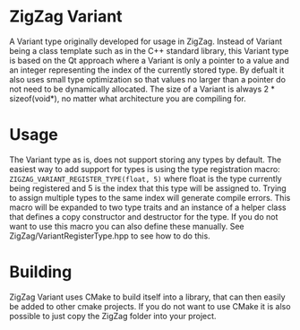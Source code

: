 # ZigZag Variant
A Variant type originally developed for usage in ZigZag. Instead of Variant being a class template such as in the C++ standard library, this Variant type is based on the Qt approach where a Variant is only a pointer to a value and an integer representing the index of the currently stored type. By defualt it also uses small type optimization so that values no larger than a pointer do not need to be dynamically allocated. The size of a Variant is always 2 * sizeof(void*), no matter what architecture you are compiling for.

# Usage
The Variant type as is, does not support storing any types by default. The easiest way to add support for types is using the type registration macro: `ZIGZAG_VARIANT_REGISTER_TYPE(float, 5)` where float is the type currently being registered and 5 is the index that this type will be assigned to. Trying to assign multiple types to the same index will generate compile errors. This macro will be expanded to two type traits and an instance of a helper class that defines a copy constructor and destructor for the type. If you do not want to use this macro you can also define these manually. See ZigZag/VariantRegisterType.hpp to see how to do this.

# Building
ZigZag Variant uses CMake to build itself into a library, that can then easily be added to other cmake projects. If you do not want to use CMake it is also possible to just copy the ZigZag folder into your project.
